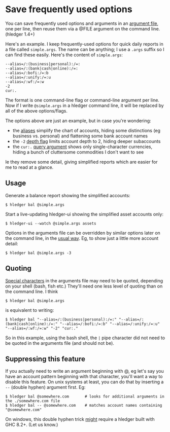# Save frequently used options

You can save frequently used options and arguments in an 
[argument file](http://hledger.org/manual#argument-files), one per
line, then reuse them via a @FILE argument on the command line.
(hledger 1.4+)

Here's an example.
I keep frequently-used options for quick daily reports in a file
called `simple.args`. The name can be anything; I use a `.args` suffix
so I can find these easily. Here's the content of `simple.args`:
```
--alias=/:(business|personal):/=:
--alias=/:(bank|cash|online):/=:
--alias=/:bofi:/=:b
--alias=/:unify:/=:u
--alias=/:wf:/=:w
-2
cur:.
```

The format is one command-line flag or command-line argument per line.
Now if I write `@simple.args` in a hledger command line, it will be replaced
by all of the above options/flags.

The options above are just an example, but in case you're wondering:

- the [aliases](http://hledger.org/manual.html#account-aliases) simplify the chart of accounts, hiding some distinctions (eg business vs. personal) and flattening some bank account names
- the `-2` [depth flag](http://hledger.org/manual.html#depth-limiting) limits account depth to 2, hiding deeper subaccounts
- the `cur:.` [query argument](http://hledger.org/manual.html#queries) shows only single-character currencies, hiding a bunch of cluttersome commodities I don't want to see

Ie they remove some detail, giving simplified reports which are easier for me to read at a glance.

## Usage

Generate a balance report showing the simplified accounts:
```shell
$ hledger bal @simple.args
```
Start a live-updating hledger-ui showing the simplified asset accounts only:
```shell
$ hledger-ui --watch @simple.args assets
```

Options in the arguments file can be overridden by similar options later on
the command line, in the [usual way](http://hledger.org/manual.html#options). 
Eg, to show just a little more account detail:
```shell
$ hledger bal @simple.args -3
```

## Quoting

[Special characters](http://hledger.org/manual.html#special-characters) in the arguments file 
may need to be quoted, depending on your shell (bash, fish etc.) 
They'll need one less level of quoting than on the command line.
I think
```shell
$ hledger bal @simple.args
```
is equivalent to writing:
```shell
$ hledger bal "--alias=/:(business|personal):/=:" "--alias=/:(bank|cash|online):/=:" "--alias=/:bofi:/=:b" "--alias=/:unify:/=:u" "--alias=/:wf:/=:w" "-2" "cur:."
```
So in this example, using the bash shell, the `|` pipe character did 
not need to be quoted in the arguments file (and should not be). 

## Suppressing this feature

If you actually need to write an argument beginning with @, 
eg let's say you have an account pattern beginning with that character, 
you'll want a way to disable this feature.  On unix systems at least, 
you can do that by inserting a `--` (double hyphen) argument first. Eg:
```
$ hledger bal @somewhere.com       # looks for additional arguments in the ./somewhere.com file
$ hledger bal -- @somewhere.com    # matches account names containing "@somewhere.com"
```

On windows, this double hyphen trick [might](https://ghc.haskell.org/trac/ghc/ticket/13287) require a hledger built with GHC 8.2+. 
(Let us know.)

